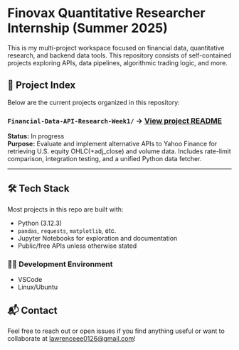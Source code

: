 # Finovax Quantitative Researcher Internship (Summer 2025)
This is my multi-project workspace focused on financial data, quantitative research, and backend data tools. This repository consists of self-contained projects exploring APIs, data pipelines, algorithmic trading logic, and more.

## 📁 Project Index
Below are the current projects organized in this repository:

### `Financial-Data-API-Research-Week1/` → [View project README](Financial-Data-API-Research-Week1/README.md)
**Status:** In progress  
**Purpose:** Evaluate and implement alternative APIs to Yahoo Finance for retrieving U.S. equity OHLC(+adj_close) and volume data. Includes rate-limit comparison, integration testing, and a unified Python data fetcher.

---

## 🛠️ Tech Stack
Most projects in this repo are built with:
- Python (3.12.3)
- `pandas`, `requests`, `matplotlib`, etc.
- Jupyter Notebooks for exploration and documentation
- Public/free APIs unless otherwise stated

### 🧑‍💻 Development Environment
- VSCode
- Linux/Ubuntu

## 📬 Contact
Feel free to reach out or open issues if you find anything useful or want to collaborate at lawrenceee0126@gmail.com!